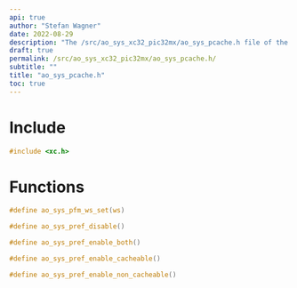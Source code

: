 ```yaml
---
api: true
author: "Stefan Wagner"
date: 2022-08-29
description: "The /src/ao_sys_xc32_pic32mx/ao_sys_pcache.h file of the ao real-time operating system."
draft: true
permalink: /src/ao_sys_xc32_pic32mx/ao_sys_pcache.h/
subtitle: ""
title: "ao_sys_pcache.h"
toc: true
---
```


# Include

```c
#include <xc.h>
```

# Functions

```c
#define ao_sys_pfm_ws_set(ws)
```

```c
#define ao_sys_pref_disable()
```

```c
#define ao_sys_pref_enable_both()
```

```c
#define ao_sys_pref_enable_cacheable()
```

```c
#define ao_sys_pref_enable_non_cacheable()
```

